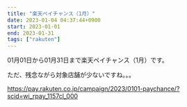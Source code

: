 ```yaml
---
title: "楽天ペイチャンス（1月）"
date: 2023-01-04 04:37:44+0900
start: 2023-01-01
end: 2023-01-31
tags: ["rakuten"]
---
```


01月01日から01月31日まで楽天ペイチャンス（1月）です。

ただ、残念ながら対象店舗が少ないですね。。。

https://pay.rakuten.co.jp/campaign/2023/0101-paychance/?scid=wi_rpay_1157cl_000


